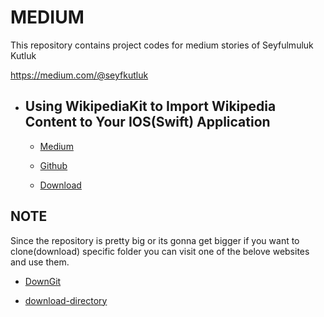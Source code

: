 # MEDIUM

This repository contains project codes for medium stories of Seyfulmuluk Kutluk

https://medium.com/@seyfkutluk

* ## Using WikipediaKit to Import Wikipedia Content to Your IOS(Swift) Application

   * [Medium](https://medium.com/@seyfkutluk/using-wikipediakit-to-import-wikipedia-content-for-your-ios-swift-application-1a57d07e9fab)

   * [Github](https://github.com/seyfkutluk/medium/tree/main/WikipediaKit_Implementation)
   
   * [Download](https://downgit.github.io/#/home?url=https://github.com/seyfkutluk/medium/tree/main/WikipediaKit_Implementation)   

## NOTE 

Since the repository is pretty big or its gonna get bigger if you want to clone(download) specific folder you can visit one of the belove websites and use them.

  * [DownGit](https://downgit.github.io/#/home)
  
  * [download-directory](https://download-directory.github.io/)
